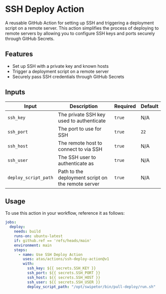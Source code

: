 # SSH Deploy Action

A reusable GitHub Action for setting up SSH and triggering a deployment script on a remote server. This action simplifies the process of deploying to remote servers by allowing you to configure SSH keys and ports securely through GitHub Secrets.

## Features

- Set up SSH with a private key and known hosts
- Trigger a deployment script on a remote server
- Securely pass SSH credentials through GitHub Secrets

## Inputs

| Input                | Description                                        | Required | Default |
| -------------------- | -------------------------------------------------- | -------- | ------- |
| `ssh_key`            | The private SSH key used to authenticate           | `true`   | N/A     |
| `ssh_port`           | The port to use for SSH                            | `true`   | `22`    |
| `ssh_host`           | The remote host to connect to via SSH              | `true`   | N/A     |
| `ssh_user`           | The SSH user to authenticate as                    | `true`   | N/A     |
| `deploy_script_path` | Path to the deployment script on the remote server | `true`   | N/A     |

## Usage

To use this action in your workflow, reference it as follows:

```yaml
jobs:
  deploy:
    needs: build
    runs-on: ubuntu-latest
    if: github.ref == 'refs/heads/main'
    environment: main
    steps:
      - name: Use SSH Deploy Action
        uses: atas/actions/ssh-deploy-action@v1
        with:
          ssh_key: ${{ secrets.SSH_KEY }}
          ssh_port: ${{ secrets.SSH_PORT }}
          ssh_host: ${{ secrets.SSH_HOST }}
          ssh_user: ${{ secrets.SSH_USER }}
          deploy_script_path: "/opt/swipetor/bin/pull-deploy/run.sh"
```
